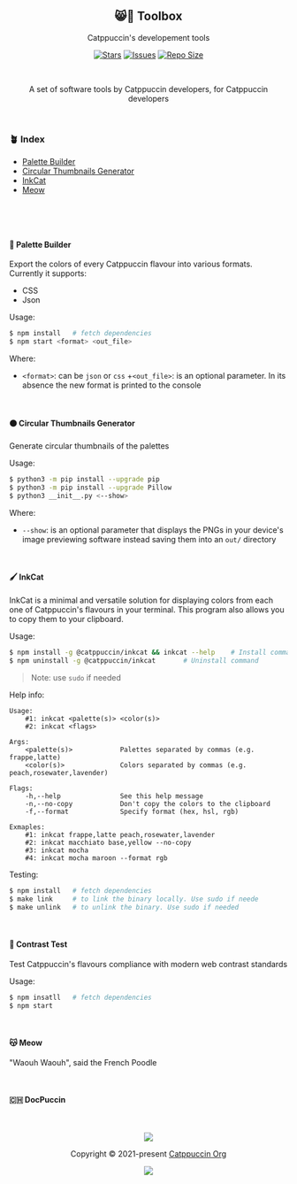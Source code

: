 <p align="center">
  <h2 align="center">😸🧰 Toolbox</h2>
</p>

<p align="center">
	Catppuccin's developement tools
</p>

<p align="center">
	<a href="https://github.com/catppuccin/catppuccin/stargazers">
		<img alt="Stars" src="https://img.shields.io/github/stars/catppuccin/catppuccin?style=for-the-badge&logo=starship&color=C9CBFF&logoColor=D9E0EE&labelColor=302D41"></a>
	<a href="https://github.com/catppuccin/catppuccin/issues">
		<img alt="Issues" src="https://img.shields.io/github/issues/catppuccin/catppuccin?style=for-the-badge&logo=bilibili&color=F5E0DC&logoColor=D9E0EE&labelColor=302D41"></a>
	<a href="https://github.com/catppuccin/catppuccin">
		<img alt="Repo Size" src="https://img.shields.io/github/repo-size/catppuccin/catppuccin?color=%23DDB6F2&label=SIZE&logo=codesandbox&style=for-the-badge&logoColor=D9E0EE&labelColor=302D41"/></a>
</p>

&nbsp;

<p align="center">
	A set of software tools by Catppuccin developers, for Catppuccin developers
</p>

&nbsp;

### 🪴 Index

+ [Palette Builder](#-palette-builder)
+ [Circular Thumbnails Generator](#-circular-thumbnails-generator)
+ [InkCat](#-inkcat)
+ [Meow](#-meow)

&nbsp;

&nbsp;

#### 👷 Palette Builder

Export the colors of every Catppuccin flavour into various formats. Currently it supports:
+ CSS
+ Json

Usage:

```bash
$ npm install	# fetch dependencies
$ npm start <format> <out_file>
```

Where:
+ `<format>`: can be `json` or `css`
+`<out_file>`: is an optional parameter. In its absence the new format is printed to the console

&nbsp;

#### 🟠 Circular Thumbnails Generator

Generate circular thumbnails of the palettes

Usage:

```bash
$ python3 -m pip install --upgrade pip
$ python3 -m pip install --upgrade Pillow
$ python3 __init__.py <--show>
```

Where:
+ `--show`: is an optional parameter that displays the PNGs in your device's image previewing software instead saving them into an `out/` directory

&nbsp;

#### 🖌️ InkCat

InkCat is a minimal and versatile solution for displaying colors from each one of Catppuccin's
flavours in your terminal. This program also allows you to copy them to your clipboard.

Usage:

```bash
$ npm install -g @catppuccin/inkcat && inkcat --help	# Install command
$ npm uninstall -g @catppuccin/inkcat		# Uninstall command
```

> Note: use `sudo` if needed

Help info:

```
Usage:
	#1: inkcat <palette(s)> <color(s)>
	#2: inkcat <flags>

Args:
	<palette(s)>            Palettes separated by commas (e.g. frappe,latte)
	<color(s)>              Colors separated by commas (e.g. peach,rosewater,lavender)

Flags:
	-h,--help               See this help message
	-n,--no-copy            Don't copy the colors to the clipboard
	-f,--format             Specify format (hex, hsl, rgb)

Exmaples:
	#1: inkcat frappe,latte peach,rosewater,lavender
	#2: inkcat macchiato base,yellow --no-copy
	#3: inkcat mocha
	#4: inkcat mocha maroon --format rgb
```

Testing:

```bash
$ npm install	# fetch dependencies
$ make link		# to link the binary locally. Use sudo if neede
$ make unlink	# to unlink the binary. Use sudo if needed
```

&nbsp;

#### 🌈 Contrast Test

Test Catppuccin's flavours compliance with modern web contrast standards

Usage:

```bash
$ npm insatll	# fetch dependencies
$ npm start
```

&nbsp;

#### 😽 Meow

"Waouh Waouh", said the French Poodle

&nbsp;

#### 🇨🇭 DocPuccin

&nbsp;

<p align="center"><img src="https://raw.githubusercontent.com/catppuccin/catppuccin/dev/assets/footers/gray0_ctp_on_line.svg?sanitize=true" /></p>
<p align="center">Copyright &copy; 2021-present <a href="https://github.com/catppuccin" target="_blank">Catppuccin Org</a>
<p align="center"><a href="https://github.com/catppuccin/catppuccin/blob/main/LICENSE"><img src="https://img.shields.io/static/v1.svg?style=for-the-badge&label=License&message=MIT&logoColor=d9e0ee&colorA=302d41&colorB=c9cbff"/></a></p>
